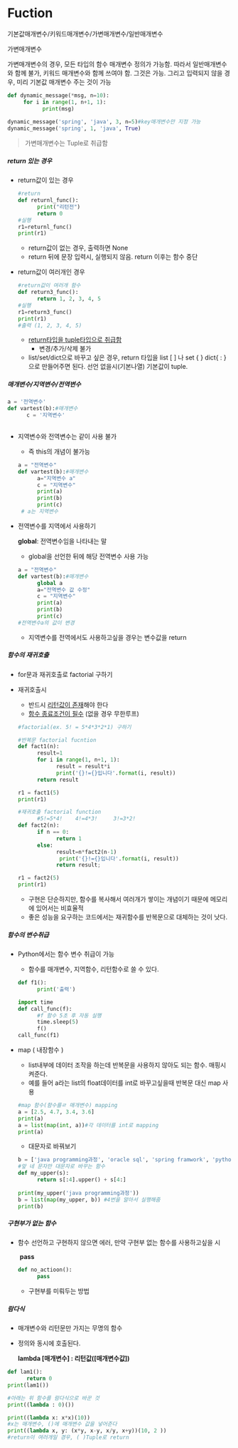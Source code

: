 # Fuction

기본값매개변수/키워드매개변수/가변매개변수/일반매개변수 



가변매개변수 

가변매개변수의 경우, 모든 타입의 함수 매개변수 정의가 가능함. 따라서 일반매개변수와 함께 불가, 키워드 매개변수와 함께 쓰여야 함. 그것은 가능. 그리고 입력되지 않을 경우, 미리 기본값 매개변수 주는 것이 가능

````python
def dynamic_message(*msg, n=10):
     for i in range(1, n+1, 1):
           print(msg)
            
dynamic_message('spring', 'java', 3, n=5)#key매개변수만 지정 가능
dynamic_message('spring', 1, 'java', True)
````

> 가변매개변수는 Tuple로 취급함





##### return 있는 경우

* return값이 있는 경우

  ```python
  #return
  def returnl_func():
        print("리턴전")
        return 0
  #실행
  r1=returnl_func()
  print(r1)
  ```

  * return값이 없는 경우, 출력하면 None 
  * return 뒤에 문장 입력시, 실행되지 않음. return 이후는 함수 중단

* return값이 여러개인 경우

  ````python
  #return값이 여러개 함수 
  def return3_func():
        return 1, 2, 3, 4, 5
  #실행
  r1=return3_func()
  print(r1)
  #출력 (1, 2, 3, 4, 5)
  ````

  * <u>return타입을 tuple타입으로 취급함</u> 
    * 변경/추가/삭제 불가
  * list/set/dict으로 바꾸고 싶은 경우, return 타입을 list [ ] 나 set { } dict{ : }으로 만들어주면 된다. 선언 없을시(기본나열) 기본값이 tuple. 





##### 매개변수/지역변수/전역변수

````python
a = '전역변수'
def vartest(b):#매개변수
      c = '지역변수'
      
````

* 지역변수와 전역변수는 같이 사용 불가 

  * 즉 this의 개념이 불가능 

  ````python
  a = "전역변수"
  def vartest(b):#매개변수
        a="지역변수 a"
        c = "지역변수"
        print(a)
        print(b)
        print(c)
   # a는 지역변수 
  ````

* 전역변수를 지역에서 사용하기

  **global**: 전역변수임을 나타내는 말 

  * global을 선언한 뒤에 해당 전역변수 사용 가능

  ````python
  a = "전역변수"
  def vartest(b):#매개변수
        global a
        a="전역변수 값 수정"
        c = "지역변수"
        print(a)
        print(b)
        print(c)
  #전역변수a의 값이 변경
  ````

  * 지역변수를 전역에서도 사용하고싶을 경우는 변수값을 return



##### 함수의 재귀호출

* for문과 재귀호출로 factorial 구하기

* 재귀호출시

  * 반드시 <u>리턴값이 존재</u>해야 한다
  * <u>함수 종료조건이 필수</u> (없을 경우 무한루프)

  ````python
  #factorial(ex. 5! = 5*4*3*2*1) 구하기
  
  #반복문 factorial fucntion
  def fact1(n):
        result=1
        for i in range(1, n+1, 1):
              result = result*i
              print('{}!={}입니다'.format(i, result)) 
        return result
  
  r1 = fact1(5)
  print(r1)
  
  #재귀호출 factorial function
        #5!=5*4!    4!=4*3!     3!=3*2!
  def fact2(n):
        if n == 0:
              return 1
        else:
              result=n*fact2(n-1)
               print('{}!={}입니다'.format(i, result)) 
              return result;
  
  r1 = fact2(5)
  print(r1)
  
  ````

  * 구현은 단순하지만, 함수를 복사해서 여러개가 쌓이는 개념이기 때문에 메모리에 있어서는 비효율적
  * 좋은 성능을 요구하는 코드에서는 재귀함수를 반복문으로 대체하는 것이 낫다. 



##### 함수의 변수취급

* Python에서는 함수 변수 취급이 가능

  * 함수를 매개변수, 지역함수, 리턴함수로 쓸 수 있다.

  ```python
  def f1():
        print('출력')
  
  import time
  def call_func(f):
        #f 함수 5초 후 자동 실행
        time.sleep(5)
        f()
  call_func(f1)
  ```

  

* map ( 내장함수 )

  * list내부에 데이터 조작을 하는데 반복문을 사용하지 않아도 되는 함수. 매핑시켜준다. 
  * 예를 들어 a라는 list의 float데이터를 int로 바꾸고싶을때 반복문 대신 map 사용

  ````python
  #map 함수(함수를ㄹ 매개변수) mapping
  a = [2.5, 4.7, 3.4, 3.6]
  print(a)
  a = list(map(int, a))#각 데이터를 int로 mapping
  print(a)
  
  ````

  * 대문자로 바꿔보기

  ````python
  b = ['java programming과정', 'oracle sql', 'spring framwork', 'python programming']
  #앞 네 문자만 대문자로 바꾸는 함수
  def my_upper(s):
        return s[:4].upper() + s[4:]
        
  print(my_upper('java programming과정'))
  b = list(map(my_upper, b)) #4번을 알아서 실행해줌
  print(b)
  ````



##### 구현부가 없는 함수

* 함수 선언하고 구현하지 않으면 에러, 만약 구현부 없는 함수를 사용하고싶을 시

  ​	**pass**

  ```python
  def no_actioon():
        pass
  ```

  * 구현부를 미뤄두는 방법 



##### 람다식

* 매개변수와 리턴문만 가지는 무명의 함수

* 정의와 동시에 호출된다. 

  **lambda [매개변수] : 리턴값([매개변수값])**

````python
def lam1():
      return 0
print(lam1())

#아래는 위 함수를 람다식으로 바꾼 것 
print((lambda : 0)())
````

```python
print((lambda x: x*x)(10))
#x는 매개변수, ()에 매개변수 값을 넣어준다
print((lambda x, y: (x*y, x-y, x/y, x+y))(10, 2 ))
#return이 여러개일 경우, ( )Tuple로 return 
```
